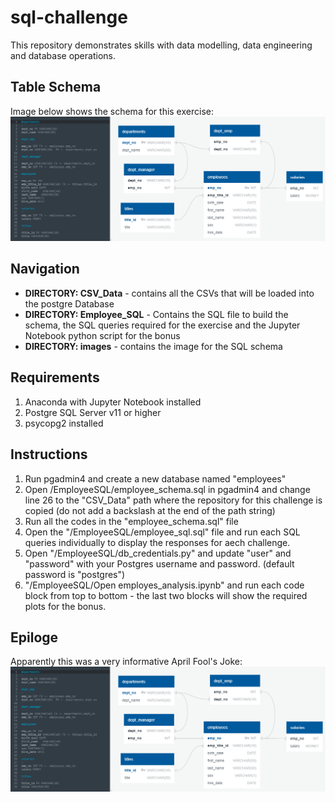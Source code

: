 # sql-challenge

This repository demonstrates skills with data modelling, data engineering and database operations.

## Table Schema

Image below shows the schema for this exercise:
![employees_schema_image](images/employees_schema_image.png)

## Navigation

* **DIRECTORY: CSV_Data** - contains all the CSVs that will be loaded into the postgre Database
* **DIRECTORY: Employee_SQL** - Contains the SQL file to build the schema, the SQL queries required for the exercise and the Jupyter Notebook python script for the bonus
* **DIRECTORY: images** - contains the image for the SQL schema

## Requirements

1. Anaconda with Jupyter Notebook installed
2. Postgre SQL Server v11 or higher
3. psycopg2 installed

## Instructions

1. Run pgadmin4 and create a new database named "employees"
2. Open /EmployeeSQL/employee_schema.sql in pgadmin4 and change line 26 to the "CSV_Data" path where the repository for this challenge is copied (do not add a backslash at the end of the path string)
3. Run all the codes in the "employee_schema.sql" file
4. Open the "/EmployeeSQL/employee_sql.sql" file and run each SQL queries individually to display the responses for aech challenge.
5. Open "/EmployeeSQL/db_credentials.py" and update "user" and "password" with your Postgres username and password. (default password is "postgres")
6. "/EmployeeSQL/Open employes_analysis.ipynb" and run each code block from top to bottom - the last two blocks will show the required plots for the bonus.

## Epiloge

Apparently this was a very informative April Fool's Joke:
![aprilfools](images/employees_schema_image.png)

